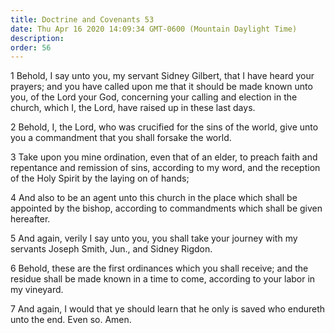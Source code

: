 ```yaml
---
title: Doctrine and Covenants 53
date: Thu Apr 16 2020 14:09:34 GMT-0600 (Mountain Daylight Time)
description: 
order: 56
---
```


<p>
  1 Behold, I say unto you, my servant Sidney Gilbert, that I have heard your
  prayers; and you have called upon me that it should be made known unto you, of
  the Lord your God, concerning your calling and election in the church, which
  I, the Lord, have raised up in these last days.
</p>
<p>
  2 Behold, I, the Lord, who was crucified for the sins of the world, give unto
  you a commandment that you shall forsake the world.
</p>
<p>
  3 Take upon you mine ordination, even that of an elder, to preach faith and
  repentance and remission of sins, according to my word, and the reception of
  the Holy Spirit by the laying on of hands;
</p>
<p>
  4 And also to be an agent unto this church in the place which shall be
  appointed by the bishop, according to commandments which shall be given
  hereafter.
</p>
<p>
  5 And again, verily I say unto you, you shall take your journey with my
  servants Joseph Smith, Jun., and Sidney Rigdon.
</p>
<p>
  6 Behold, these are the first ordinances which you shall receive; and the
  residue shall be made known in a time to come, according to your labor in my
  vineyard.
</p>
<p>
  7 And again, I would that ye should learn that he only is saved who endureth
  unto the end. Even so. Amen.
</p>
